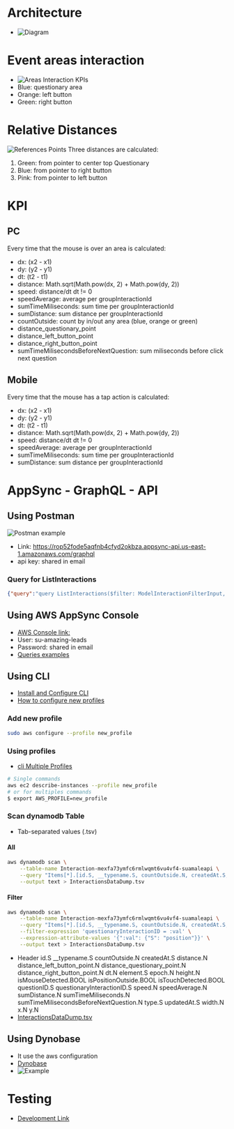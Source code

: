 # Architecture
- ![Diagram](_images/architecture.png)
# Event areas interaction
- ![Areas Interaction KPIs](_images/questionary_areas.png)
- Blue: questionary area
- Orange: left button
- Green: right button

# Relative Distances
![References Points](_images/reference_points.png)
Three distances are calculated:
1. Green: from pointer to center top Questionary
2. Blue: from pointer to right button
3. Pink: from pointer to left button

# KPI
## PC
Every time that the mouse is over an area is calculated:
- dx: (x2 - x1)
- dy: (y2 - y1)
- dt: (t2 - t1)
- distance: Math.sqrt(Math.pow(dx, 2) + Math.pow(dy, 2))
- speed: distance/dt dt != 0
- speedAverage: average per groupInteractionId
- sumTimeMiliseconds: sum time per groupInteractionId
- sumDistance: sum distance per groupInteractionId
- countOutside: count by in/out any area (blue, orange or green)
- distance_questionary_point
- distance_left_button_point 
- distance_right_button_point
- sumTimeMilisecondsBeforeNextQuestion: sum miliseconds before click next question

## Mobile
Every time that the mouse has a tap action is calculated:
- dx: (x2 - x1)
- dy: (y2 - y1)
- dt: (t2 - t1)
- distance: Math.sqrt(Math.pow(dx, 2) + Math.pow(dy, 2))
- speed: distance/dt dt != 0
- speedAverage: average per groupInteractionId
- sumTimeMiliseconds: sum time per groupInteractionId
- sumDistance: sum distance per groupInteractionId


# AppSync - GraphQL - API

## Using Postman
![Postman example](_images/postman_query_interactions.png)
- Link: https://rop52fode5aqfnb4cfyd2okbza.appsync-api.us-east-1.amazonaws.com/graphql
- api key: shared in email

### Query for ListInteractions
```json
{"query":"query ListInteractions($filter: ModelInteractionFilterInput, $limit: Int, $nextToken: String) {\n  listInteractions(filter: $filter, limit: $limit, nextToken: $nextToken) {\n    items {\n      id\n      groupInteractionId\n      type\n      element\n      epoch\n      isMouseDetected\n      isTouchDetected\n      height\n      width\n      isActive\n      isActiveClick\n      isActiveTouch\n      isPositionOutside\n      x\n      y\n      distance\n      speed\n      speedAverage\n      sumTimeMiliseconds\n      dt\n      sumDistance\n      countOutside\n      distance_questionary_point\n      distance_left_button_point\n      distance_right_button_point\n      sumTimeMilisecondsBeforeNextQuestion\n      questionID\n      question {\n        id\n        question\n        question_start_time\n        question_end_time\n        questionaryID\n      }\n    }\n    nextToken\n  }\n}\n","variables":{"authMode":"API_KEY"}}
```

## Using AWS AppSync Console

- [AWS Console link: ](https://shiftactive.signin.aws.amazon.com/console)
- User: su-amazing-leads
- Password: shared in email
- [Queries examples](./../10_APPSYNC/README.md)

## Using CLI
- [Install and Configure CLI](https://docs.aws.amazon.com/cli/latest/userguide/install-cliv2.html)
- [How to configure new profiles](http://docs.aws.amazon.com/cli/latest/userguide/cli-chap-getting-started.html)

### Add new profile
```sh
sudo aws configure --profile new_profile
```
### Using profiles
 - [cli Multiple Profiles](https://docs.aws.amazon.com/cli/latest/userguide/cli-multiple-profiles.html)
```sh
# Single commands
aws ec2 describe-instances --profile new_profile
# or for multiples commands
$ export AWS_PROFILE=new_profile
```

### Scan dynamodb Table
- Tab-separated values (.tsv)

#### All
```sh
aws dynamodb scan \
    --table-name Interaction-mexfa73ymfc6rmlwqmt6vu4vf4-suamaleapi \
    --query "Items[*].[id.S, __typename.S, countOutside.N, createdAt.S, distance.N, distance_left_button_point.N, distance_questionary_point.N, distance_right_button_point.N, dt.N, element.S, epoch.N, height.N, isMouseDetected.BOOL, isPositionOutside.BOOL, isTouchDetected.BOOL, questionID.S, questionaryInteractionID.S, speed.N, speedAverage.N, sumDistance.N, sumTimeMiliseconds.N, sumTimeMilisecondsBeforeNextQuestion.N, type.S, updatedAt.S, width.N, x.N, y.N]" \
    --output text > InteractionsDataDump.tsv
```

#### Filter
```sh
aws dynamodb scan \
    --table-name Interaction-mexfa73ymfc6rmlwqmt6vu4vf4-suamaleapi \
    --query "Items[*].[id.S, __typename.S, countOutside.N, createdAt.S, distance.N, distance_left_button_point.N, distance_questionary_point.N, distance_right_button_point.N, dt.N, element.S, epoch.N, height.N, isMouseDetected.BOOL, isPositionOutside.BOOL, isTouchDetected.BOOL, questionID.S, questionaryInteractionID.S, speed.N, speedAverage.N, sumDistance.N, sumTimeMiliseconds.N, sumTimeMilisecondsBeforeNextQuestion.N, type.S, updatedAt.S, width.N, x.N, y.N]" \
    --filter-expression 'questionaryInteractionID = :val' \
    --expression-attribute-values '{":val": {"S": "position"}}' \
    --output text > InteractionsDataDump.tsv
```
- Header
  id.S	__typename.S	countOutside.N	createdAt.S	distance.N	distance_left_button_point.N	distance_questionary_point.N	distance_right_button_point.N	dt.N	element.S	epoch.N	height.N	isMouseDetected.BOOL	isPositionOutside.BOOL	isTouchDetected.BOOL	questionID.S	questionaryInteractionID.S	speed.N	speedAverage.N	sumDistance.N	sumTimeMiliseconds.N	sumTimeMilisecondsBeforeNextQuestion.N	type.S	updatedAt.S	width.N	x.N	y.N
- [InteractionsDataDump.tsv](../10_APPSYNC/InteractionsDataDump.tsv) 

## Using Dynobase
- It use the aws configuration
- [Dynobase](https://dynobase.dev/)
- ![Example](_images/dynobase_example.png)


# Testing
- [Development Link](https://master.ds3q4dungfi7s.amplifyapp.com/)
